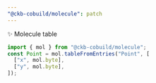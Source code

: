 ```yaml
---
"@ckb-cobuild/molecule": patch
---
```


:sparkles: Molecule table

```ts
import { mol } from "@ckb-cobuild/molecule";
const Point = mol.tableFromEntries("Point", [
  ["x", mol.byte],
  ["y", mol.byte],
]);
```
